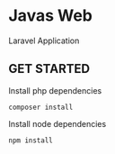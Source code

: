# Javas Web
Laravel Application

## GET STARTED
Install php dependencies
~~~
composer install
~~~
Install node dependencies
~~~
npm install
~~~
